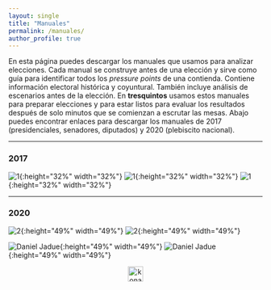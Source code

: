 ```yaml
---
layout: single
title: "Manuales"
permalink: /manuales/
author_profile: true
---
```


En esta página puedes descargar los manuales que usamos para analizar elecciones. Cada manual se construye antes de una elección y sirve como guía para identificar todos los *pressure points* de una contienda. Contiene información electoral histórica y coyuntural. También incluye análisis de escenarios antes de la elección. En **tresquintos** usamos estos manuales para preparar elecciones y para estar listos para evaluar los resultados después de solo minutos que se comienzan a escrutar las mesas. Abajo puedes encontrar enlaces para descargar los manuales de 2017 (presidenciales, senadores, diputados) y 2020 (plebiscito nacional).


---
### 2017

![1](/images/manual_2017_1.png){:height="32%" width="32%"} ![1](/images/manual_2017_2.png){:height="32%" width="32%"} ![1](/images/manual_2017_3.png){:height="32%" width="32%"}


---
### 2020

![2](/images/tsm/card_2021_Daniel%20Jadue.png){:height="49%" width="49%"} ![2](/gifs/tsm/2021_experimental_2_forwards.gif){:height="49%" width="49%"}

![Daniel Jadue](/gifs/tsm/2021_tsgif_2_clip.gif){:height="49%" width="49%"} ![Daniel Jadue](/images/tsm/kd_2021_Daniel%20Jadue.png){:height="49%" width="49%"}




<!-- NES -->
<style>
.aligncenter {
    text-align: center;
}
</style>
<p class="aligncenter">
    <img src="/images/nes.png" width="30" height="30" alt="konami" />
</p>
<script src="/js/topsecret.js"></script>


<!-- Favicon -->
<link rel="apple-touch-icon" sizes="180x180" href="/apple-touch-icon.png">
<link rel="icon" type="image/png" sizes="32x32" href="/favicon-32x32.png">
<link rel="icon" type="image/png" sizes="16x16" href="/favicon-16x16.png">
<link rel="manifest" href="/site.webmanifest">
<link rel="mask-icon" href="/safari-pinned-tab.svg" color="#5bbad5">
<meta name="msapplication-TileColor" content="#b91d47">
<meta name="theme-color" content="#ffffff">
